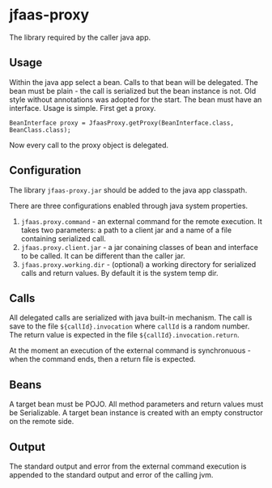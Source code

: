 # jfaas-proxy

The library required by the caller java app. 

## Usage

Within the java app select a bean. Calls to that bean will be delegated. 
The bean must be plain - the call is serialized but the bean instance is not.
Old style without annotations was adopted for the start. The bean must have an interface.
Usage is simple. First get a proxy.
```
BeanInterface proxy = JfaasProxy.getProxy(BeanInterface.class, BeanClass.class);
```
Now every call to the proxy object is delegated.

## Configuration

The library `jfaas-proxy.jar` should be added to the java app classpath.

There are three configurations enabled through java system properties.
1. `jfaas.proxy.command` - an external command for the remote execution. It takes two parameters: a path to a client jar and a name of a file containing serialized call.
2. `jfaas.proxy.client.jar` - a jar conaining classes of bean and interface to be called. It can be different than the caller jar.
3. `jfaas.proxy.working.dir` - (optional) a working directory for serialized calls and return values. By default it is the system temp dir.

## Calls

All delegated calls are serialized with java built-in mechanism. The call is save to the file `${callId}.invocation` where `callId` is a random number.
The return value is expected in the file `${callId}.invocation.return`. 

At the moment an execution of the external command is synchronuous - when the command ends, then a return file is expected.

## Beans

A target bean must be POJO. All method parameters and return values must be Serializable. A target bean instance is created with an empty constructor on the remote side.

## Output

The standard output and error from the external command execution is appended to the standard output and error of the calling jvm.
